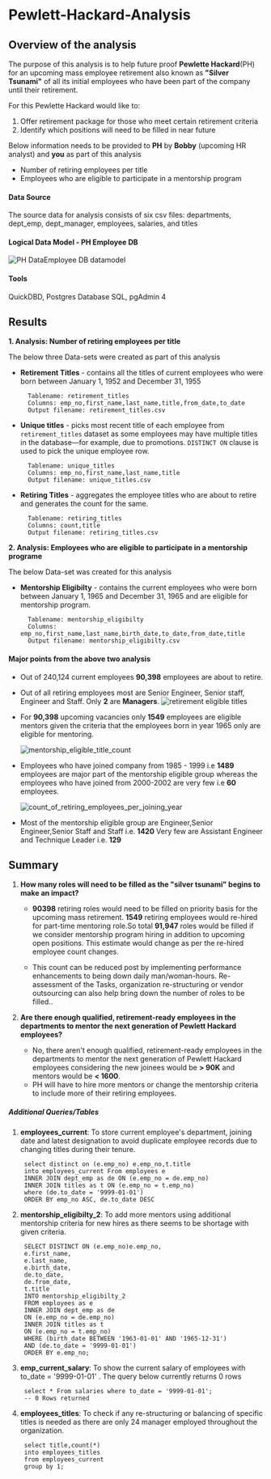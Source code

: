 # Pewlett-Hackard-Analysis

## Overview of the analysis

The purpose of this analysis is to help future proof **Pewlette Hackard**(PH) for an upcoming mass employee retirement also known as **"Silver Tsunami"** of all its initial employees who have been part of the company until their retirement.

For this Pewlette Hackard would like to:

1.	Offer retirement package for those who meet certain retirement criteria
2.	Identify which positions will need to be filled in near future

Below information needs to be provided to **PH** by **Bobby** (upcoming HR analyst) and **you** as part of this analysis

- Number of retiring employees per title
- Employees who are eligible to participate in a mentorship program

#### Data Source 
The source data for analysis consists of six csv files: departments, dept\_emp, dept\_manager, employees, salaries, and titles

#### Logical Data Model - PH Employee DB
 ![PH DataEmployee DB datamodel](https://github.com/Sheetaltkr/Pewlett-Hackard-Analysis/blob/main/Pewlett-Hackard-Analysis%20Challenge/Images/EmployeeDB.png)
 
#### Tools 
QuickDBD, Postgres Database SQL, pgAdmin 4

## Results

**1. Analysis: Number of retiring employees per title**

The below three Data-sets were created as part of this analysis

- **Retirement Titles** - contains all the titles of current employees who were born between January 1, 1952 and December 31, 1955
		
		Tablename: retirement_titles
		Columns: emp_no,first_name,last_name,title,from_date,to_date
		Output filename: retirement_titles.csv
	

- **Unique titles** - picks most recent title of each employee from  `retirement_titles` dataset as some employees may have multiple titles in the database—for example, due to promotions. `DISTINCT ON` clause is used to pick the unique employee row.

		
		Tablename: unique_titles
		Columns: emp_no,first_name,last_name,title
		Output filename: unique_titles.csv
		
- **Retiring Titles** - aggregates the employee titles who are about to retire and generates the count for the same. 

		Tablename: retiring_titles
		Columns: count,title
		Output filename: retiring_titles.csv
		
**2. Analysis: Employees who are eligible to participate in a mentorship programe**

The below Data-set was created for this analysis

- **Mentorship Eligibilty** - contains the current employees who were born between January 1, 1965 and December 31, 1965 and are eligible for mentorship program.
		
		Tablename: mentorship_eligibilty
		Columns: emp_no,first_name,last_name,birth_date,to_date,from_date,title
		Output filename: mentorship_eligibilty.csv
		
#### Major points from the above two analysis

- Out of 240,124 current employees **90,398** employees are about to retire.  

- Out of all retiring employees most are Senior Engineer, Senior staff, Engineer and Staff. Only **2** are **Managers**. 
 ![retirement eligible titles](https://github.com/Sheetaltkr/Pewlett-Hackard-Analysis/blob/main/Pewlett-Hackard-Analysis%20Challenge/Images/retirement%20eligible%20titles.png)
 
- For **90,398** upcoming vacancies only **1549** employees are eligible mentors given the criteria that the employees born in year 1965 only are eligible for mentoring.

   ![mentorship_eligible_title_count](https://github.com/Sheetaltkr/Pewlett-Hackard-Analysis/blob/main/Pewlett-Hackard-Analysis%20Challenge/Images/mentorship_eligible_title_count.png)

- Employees who have joined company from 1985 - 1999 i.e **1489** employees are major part of the mentorship eligible group whereas the employees who have joined from 2000-2002 are very few i.e **60** employees.
  
  ![count_of_retiring_employees_per_joining_year](https://github.com/Sheetaltkr/Pewlett-Hackard-Analysis/blob/main/Pewlett-Hackard-Analysis%20Challenge/Images/count_of_retiring_employees_per_joining_year.png)
  
- Most of the mentorship eligible group are Engineer,Senior Engineer,Senior Staff and Staff i.e. **1420** Very few are Assistant Engineer and Technique Leader i.e. **129**
 

## Summary 


1. **How many roles will need to be filled as the "silver tsunami" begins to make an impact?**

	- **90398** retiring roles would need to be filled on priority basis for the upcoming mass retirement. **1549** retiring employees would re-hired for part-time mentoring role.So total **91,947** roles would be filled if we consider mentorship program hiring in addition to upcoming open positions. This estimate would change as per the re-hired employee count changes. 
	
	- This count can be reduced post by implementing performance enhancements to being down daily man/woman-hours. Re-assessment of the Tasks, organization re-structuring or vendor outsourcing can also help bring down the number of roles to be filled..

2. **Are there enough qualified, retirement-ready employees in the departments to mentor the next generation of Pewlett Hackard employees?**

	- No, there aren't enough qualified, retirement-ready employees in the departments to mentor the next generation of Pewlett Hackard employees considering the new joinees would be **> 90K** and mentors would be **< 1600**. 
	- PH will have to hire more mentors or change the mentorship criteria to include more of their retiring employees.


#####  Additional Queries/Tables

	
1. **employees_current**: To store current employee's department, joining date and latest designation to avoid duplicate employee records due to changing titles during their tenure.
	
		select distinct on (e.emp_no) e.emp_no,t.title
		into employees_current From employees e 
		INNER JOIN dept_emp as de ON (e.emp_no = de.emp_no) 
		INNER JOIN titles as t ON (e.emp_no = t.emp_no) 
		where (de.to_date = '9999-01-01')
		ORDER BY emp_no ASC, de.to_date DESC

2. **mentorship\_eligibilty_2**: To add more mentors using additional mentorship criteria for new hires as there seems to be shortage with given criteria.

		SELECT DISTINCT ON (e.emp_no)e.emp_no,
   	 	e.first_name,
		e.last_name,
    	e.birth_date,
		de.to_date,
		de.from_date,
		t.title
		INTO mentorship_eligibilty_2
		FROM employees as e
		INNER JOIN dept_emp as de
		ON (e.emp_no = de.emp_no)
		INNER JOIN titles as t
		ON (e.emp_no = t.emp_no)
		WHERE (birth_date BETWEEN '1963-01-01' AND '1965-12-31')
		AND (de.to_date = '9999-01-01')
		ORDER BY e.emp_no;

3. **emp\_current\_salary**: To show the current salary of employees with to_date = '9999-01-01' . The query below currently returns 0 rows

		select * From salaries where to_date = '9999-01-01';
		-- 0 Rows returned

4. **employees_titles**: To check if any re-structuring or balancing of specific titles is needed as there are only 24 manager employed throughout the organization.


		select title,count(*) 
		into employees_titles
	    from employees_current 
		group by 1;
